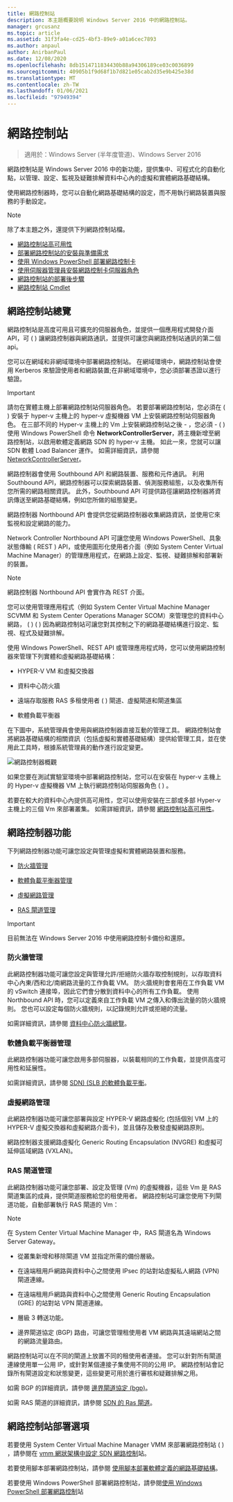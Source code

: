 ```yaml
---
title: 網路控制站
description: 本主題概要說明 Windows Server 2016 中的網路控制站。
manager: grcusanz
ms.topic: article
ms.assetid: 31f3fa4e-cd25-4bf3-89e9-a01a6cec7893
ms.author: anpaul
author: AnirbanPaul
ms.date: 12/08/2020
ms.openlocfilehash: 8db1514711834430b88a94306189ce03c0036899
ms.sourcegitcommit: 40905b1f9d68f1b7d821e05cab2d35e9b425e38d
ms.translationtype: MT
ms.contentlocale: zh-TW
ms.lasthandoff: 01/06/2021
ms.locfileid: "97949394"
---
```

# <a name="network-controller"></a>網路控制站

>適用於：Windows Server (半年度管道)、Windows Server 2016

網路控制站是 Windows Server 2016 中的新功能，提供集中、可程式化的自動化點，以管理、設定、監視及疑難排解資料中心內的虛擬和實體網路基礎結構。

使用網路控制器時，您可以自動化網路基礎結構的設定，而不用執行網路裝置與服務的手動設定。

> [!NOTE]
> 除了本主題之外，還提供下列網路控制站檔。
> - [網路控制站高可用性](network-controller-high-availability.md)
> - [部署網路控制站的安裝與準備需求](../../plan/Installation-and-Preparation-Requirements-for-Deploying-Network-Controller.md)
> - [使用 Windows PowerShell 部署網路控制卡](../../deploy/Deploy-Network-Controller-using-Windows-PowerShell.md)
> - [使用伺服器管理員安裝網路控制卡伺服器角色](Install-the-Network-Controller-server-role-using-Server-Manager.md)
> - [網路控制站的部署後步驟](post-deploy-steps-nc.md)
> - [網路控制站 Cmdlet](/powershell/module/networkcontroller/)

## <a name="network-controller-overview"></a><a name="bkmk_overview"></a>網路控制站總覽

網路控制站是高度可用且可擴充的伺服器角色，並提供一個應用程式開發介面 API，可 \( \) 讓網路控制器與網路通訊，並提供可讓您與網路控制站通訊的第二個 api。

您可以在網域和非網域環境中部署網路控制站。 在網域環境中，網路控制站會使用 Kerberos 來驗證使用者和網路裝置;在非網域環境中，您必須部署憑證以進行驗證。

>[!IMPORTANT]
>請勿在實體主機上部署網路控制站伺服器角色。 若要部署網路控制站，您必須在 \( \) 安裝于 hyper-v 主機上的 hyper-v 虛擬機器 VM 上安裝網路控制站伺服器角色。 在三部不同的 Hyper-v 主機上的 Vm 上安裝網路控制站之後 \- ，您必須 \- \( \) 使用 Windows PowerShell 命令 **NetworkControllerServer**，將主機新增至網路控制站，以啟用軟體定義網路 SDN 的 hyper-v 主機。 如此一來，您就可以讓 SDN 軟體 Load Balancer 運作。 如需詳細資訊，請參閱 [NetworkControllerServer](https://technet.microsoft.com/itpro/powershell/windows/network-controller/new-networkcontrollerserver)。

網路控制器會使用 Southbound API 和網路裝置、服務和元件通訊。 利用 Southbound API，網路控制器可以探索網路裝置、偵測服務組態，以及收集所有您所需的網路相關資訊。 此外，Southbound API 可提供路徑讓網路控制器將資訊傳送至網路基礎結構，例如您所做的組態變更。

網路控制器 Northbound API 會提供您從網路控制器收集網路資訊，並使用它來監視和設定網路的能力。

Network Controller Northbound API 可讓您使用 Windows PowerShell、具象狀態傳輸 \( REST \) API，或使用圖形化使用者介面（例如 System Center Virtual Machine Manager）的管理應用程式，在網路上設定、監視、疑難排解和部署新的裝置。

>[!NOTE]
>網路控制器 Northbound API 會實作為 REST 介面。

您可以使用管理應用程式（例如 System Center Virtual Machine Manager SCVMM 和 System Center Operations Manager SCOM）來管理您的資料中心網路， \( \) \( \) 因為網路控制站可讓您對其控制之下的網路基礎結構進行設定、監視、程式及疑難排解。

使用 Windows PowerShell、REST API 或管理應用程式時，您可以使用網路控制器來管理下列實體和虛擬網路基礎結構：

- HYPER-V VM 和虛擬交換器

- 資料中心防火牆

- 遠端存取服務 RAS 多租使用者 \( \) 閘道、虛擬閘道和閘道集區

- 軟體負載平衡器

在下圖中，系統管理員會使用與網路控制器直接互動的管理工具。 網路控制站會將網路基礎結構的相關資訊（包括虛擬和實體基礎結構）提供給管理工具，並在使用此工具時，根據系統管理員的動作進行設定變更。

![網路控制器概觀](../../../media/Network-Controller/NetController_overview.png)

如果您要在測試實驗室環境中部署網路控制站，您可以在安裝在 hyper-v 主機上的 Hyper-v 虛擬機器 VM 上執行網路控制站伺服器角色 \( \) 。

若要在較大的資料中心內提供高可用性，您可以使用安裝在三部或多部 Hyper-v 主機上的三個 Vm 來部署叢集。 如需詳細資訊，請參閱 [網路控制站高可用性](network-controller-high-availability.md)。

## <a name="network-controller-features"></a><a name="bkmk_features"></a>網路控制器功能

下列網路控制器功能可讓您設定與管理虛擬和實體網路裝置和服務。

-   [防火牆管理](#bkmk_firewall)

-   [軟體負載平衡器管理](#bkmk_slb)

-   [虛擬網路管理](#bkmk_virtual)

-   [RAS 閘道管理](#bkmk_gateway)

>[!IMPORTANT]
>目前無法在 Windows Server 2016 中使用網路控制卡備份和還原。

### <a name="firewall-management"></a><a name="bkmk_firewall"></a>防火牆管理

此網路控制器功能可讓您設定與管理允許/拒絕防火牆存取控制規則，以存取資料中心內東/西和北/南網路流量的工作負載 VM。 防火牆規則會套用在工作負載 VM 的 vSwitch 連接埠，因此它們會分散到資料中心的所有工作負載。 使用 Northbound API 時，您可以定義來自工作負載 VM 之傳入和傳出流量的防火牆規則。 您也可以設定每個防火牆規則，以記錄規則允許或拒絕的流量。

如需詳細資訊，請參閱 [資料中心防火牆總覽](../../../sdn/technologies/network-function-virtualization/Datacenter-Firewall-Overview.md)。

### <a name="software-load-balancer-management"></a><a name="bkmk_slb"></a>軟體負載平衡器管理

此網路控制器功能可讓您啟用多部伺服器，以裝載相同的工作負載，並提供高度可用性和延展性。

如需詳細資訊，請參閱 [SDN&#41; &#40;SLB 的軟體負載平衡](../network-function-virtualization/software-load-balancing-for-sdn.md)。

### <a name="virtual-network-management"></a><a name="bkmk_virtual"></a>虛擬網路管理

此網路控制器功能可讓您部署與設定 HYPER-V 網路虛擬化 (包括個別 VM 上的 HYPER-V 虛擬交換器和虛擬網路介面卡)，並且儲存及散發虛擬網路原則。

網路控制器支援網路虛擬化 Generic Routing Encapsulation (NVGRE) 和虛擬可延伸區域網路 (VXLAN)。

### <a name="ras-gateway-management"></a><a name="bkmk_gateway"></a>RAS 閘道管理

此網路控制器功能可讓您部署、設定及管理 (Vm) 的虛擬機器，這些 Vm 是 RAS 閘道集區的成員，提供閘道服務給您的租使用者。 網路控制站可讓您使用下列閘道功能，自動部署執行 RAS 閘道的 Vm：

> [!NOTE]
> 在 System Center Virtual Machine Manager 中，RAS 閘道名為 Windows Server Gateway。

- 從叢集新增和移除閘道 VM 並指定所需的備份層級。

- 在遠端租用戶網路與資料中心之間使用 IPsec 的站對站虛擬私人網路 (VPN) 閘道連線。

- 在遠端租用戶網路與資料中心之間使用 Generic Routing Encapsulation (GRE) 的站對站 VPN 閘道連線。

- 層級 3 轉送功能。

- 邊界閘道協定 (BGP) 路由，可讓您管理租使用者 VM 網路與其遠端網站之間的網路流量路由。

網路控制站可以在不同的閘道上放置不同的租使用者連接。 您可以針對所有閘道連線使用單一公用 IP，或針對某個連接子集使用不同的公用 IP。 網路控制站會記錄所有閘道設定和狀態變更，這些變更可用於進行審核和疑難排解之用。

如需 BGP 的詳細資訊，請參閱 [邊界閘道協定 &#40;bgp&#41;](../../../../remote/remote-access/bgp/Border-Gateway-Protocol-BGP.md)。

如需 RAS 閘道的詳細資訊，請參閱 [SDN 的 Ras 閘道](../../../sdn/technologies/network-function-virtualization/RAS-Gateway-for-SDN.md)。

## <a name="network-controller-deployment-options"></a>網路控制站部署選項

若要使用 System Center Virtual Machine Manager VMM 來部署網路控制站 \( \) ，請參閱在 [vmm 網狀架構中設定 SDN 網路控制](/system-center/vmm/sdn-controller)站。

若要使用腳本部署網路控制站，請參閱 [使用腳本部署軟體定義的網路基礎結構](../../deploy/Deploy-a-Software-Defined-Network-infrastructure-using-scripts.md)。

若要使用 Windows PowerShell 部署網路控制站，請參閱[使用 Windows PowerShell 部署網路控制](../../deploy/Deploy-Network-Controller-using-Windows-PowerShell.md)站
